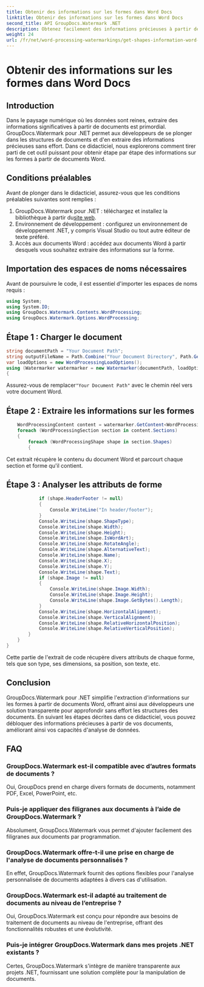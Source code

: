 ```yaml
---
title: Obtenir des informations sur les formes dans Word Docs
linktitle: Obtenir des informations sur les formes dans Word Docs
second_title: API GroupDocs.Watermark .NET
description: Obtenez facilement des informations précieuses à partir de documents Word avec GroupDocs Watermark for .NET. Extrayez les informations de forme de manière transparente pour une analyse améliorée des données.
weight: 24
url: /fr/net/word-processing-watermarkings/get-shapes-information-word-docs/
---
```


# Obtenir des informations sur les formes dans Word Docs

## Introduction
Dans le paysage numérique où les données sont reines, extraire des informations significatives à partir de documents est primordial. GroupDocs.Watermark pour .NET permet aux développeurs de se plonger dans les structures de documents et d'en extraire des informations précieuses sans effort. Dans ce didacticiel, nous explorerons comment tirer parti de cet outil puissant pour obtenir étape par étape des informations sur les formes à partir de documents Word.
## Conditions préalables
Avant de plonger dans le didacticiel, assurez-vous que les conditions préalables suivantes sont remplies :
1.  GroupDocs.Watermark pour .NET : téléchargez et installez la bibliothèque à partir du[site web](https://releases.groupdocs.com/Watermark/net/).
2. Environnement de développement : configurez un environnement de développement .NET, y compris Visual Studio ou tout autre éditeur de texte préféré.
3. Accès aux documents Word : accédez aux documents Word à partir desquels vous souhaitez extraire des informations sur la forme.

## Importation des espaces de noms nécessaires
Avant de poursuivre le code, il est essentiel d'importer les espaces de noms requis :
```csharp
using System;
using System.IO;
using GroupDocs.Watermark.Contents.WordProcessing;
using GroupDocs.Watermark.Options.WordProcessing;
```
## Étape 1 : Charger le document
```csharp
string documentPath = "Your Document Path";
string outputFileName = Path.Combine("Your Document Directory", Path.GetFileName(documentPath));
var loadOptions = new WordProcessingLoadOptions();
using (Watermarker watermarker = new Watermarker(documentPath, loadOptions))
{
```
 Assurez-vous de remplacer`"Your Document Path"` avec le chemin réel vers votre document Word.
## Étape 2 : Extraire les informations sur les formes
```csharp
	WordProcessingContent content = watermarker.GetContent<WordProcessingContent>();
	foreach (WordProcessingSection section in content.Sections)
	{
		foreach (WordProcessingShape shape in section.Shapes)
		{
```
Cet extrait récupère le contenu du document Word et parcourt chaque section et forme qu'il contient.
## Étape 3 : Analyser les attributs de forme
```csharp
			if (shape.HeaderFooter != null)
			{
				Console.WriteLine("In header/footer");
			}
			Console.WriteLine(shape.ShapeType);
			Console.WriteLine(shape.Width);
			Console.WriteLine(shape.Height);
			Console.WriteLine(shape.IsWordArt);
			Console.WriteLine(shape.RotateAngle);
			Console.WriteLine(shape.AlternativeText);
			Console.WriteLine(shape.Name);
			Console.WriteLine(shape.X);
			Console.WriteLine(shape.Y);
			Console.WriteLine(shape.Text);
			if (shape.Image != null)
			{
				Console.WriteLine(shape.Image.Width);
				Console.WriteLine(shape.Image.Height);
				Console.WriteLine(shape.Image.GetBytes().Length);
			}
			Console.WriteLine(shape.HorizontalAlignment);
			Console.WriteLine(shape.VerticalAlignment);
			Console.WriteLine(shape.RelativeHorizontalPosition);
			Console.WriteLine(shape.RelativeVerticalPosition);
		}
	}
}
```
Cette partie de l'extrait de code récupère divers attributs de chaque forme, tels que son type, ses dimensions, sa position, son texte, etc.

## Conclusion
GroupDocs.Watermark pour .NET simplifie l'extraction d'informations sur les formes à partir de documents Word, offrant ainsi aux développeurs une solution transparente pour approfondir sans effort les structures des documents. En suivant les étapes décrites dans ce didacticiel, vous pouvez débloquer des informations précieuses à partir de vos documents, améliorant ainsi vos capacités d'analyse de données.
## FAQ
### GroupDocs.Watermark est-il compatible avec d’autres formats de documents ?
Oui, GroupDocs prend en charge divers formats de documents, notamment PDF, Excel, PowerPoint, etc.
### Puis-je appliquer des filigranes aux documents à l’aide de GroupDocs.Watermark ?
Absolument, GroupDocs.Watermark vous permet d'ajouter facilement des filigranes aux documents par programmation.
### GroupDocs.Watermark offre-t-il une prise en charge de l'analyse de documents personnalisés ?
En effet, GroupDocs.Watermark fournit des options flexibles pour l'analyse personnalisée de documents adaptées à divers cas d'utilisation.
### GroupDocs.Watermark est-il adapté au traitement de documents au niveau de l’entreprise ?
Oui, GroupDocs.Watermark est conçu pour répondre aux besoins de traitement de documents au niveau de l'entreprise, offrant des fonctionnalités robustes et une évolutivité.
### Puis-je intégrer GroupDocs.Watermark dans mes projets .NET existants ?
Certes, GroupDocs.Watermark s'intègre de manière transparente aux projets .NET, fournissant une solution complète pour la manipulation de documents.